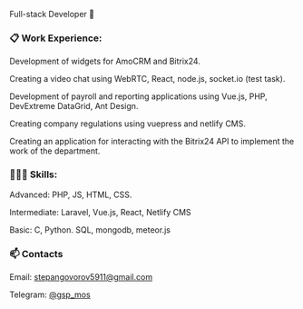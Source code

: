 Full-stack Developer 👋

### 📋 Work Experience:
Development of widgets for AmoCRM and Bitrix24.

Creating a video chat using WebRTC, React, node.js, socket.io (test task).


Development of payroll and reporting applications using Vue.js, PHP, DevExtreme DataGrid, Ant Design.


Creating company regulations using vuepress and netlify CMS.

Creating an application for interacting with the Bitrix24 API to implement the work of the department.


### 👨🏻‍💻 Skills:
Advanced: PHP, JS, HTML, CSS.

Intermediate: Laravel, Vue.js, React, Netlify CMS

Basic: C, Python. SQL, mongodb, meteor.js

### 📫 Contacts
Email: stepangovorov5911@gmail.com

Telegram: [@gsp_mos](https://t.me/gsp_mos)
